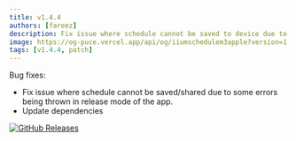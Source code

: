 ```yaml
---
title: v1.4.4
authors: [fareez]
description: Fix issue where schedule cannot be saved to device due to insufficient permissions.
image: https://og-puce.vercel.app/api/og/iiumschedulem3apple?version=1.4.4
tags: [v1.4.4, patch]
---
```


Bug fixes:

- Fix issue where schedule cannot be saved/shared due to some errors being thrown in release mode of the app.
- Update dependencies

[![GitHub Releases](https://img.shields.io/badge/view%20on%20github-%23121011.svg?style=for-the-badge&logo=github&logoColor=white)](https://github.com/iqfareez/iium_schedule/releases/tag/1.4.4%2B43)
